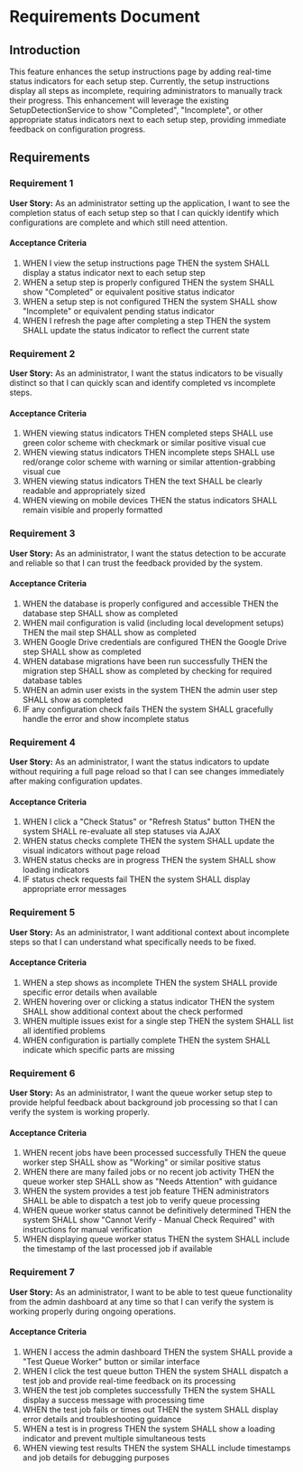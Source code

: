 # Requirements Document

## Introduction

This feature enhances the setup instructions page by adding real-time status indicators for each setup step. Currently, the setup instructions display all steps as incomplete, requiring administrators to manually track their progress. This enhancement will leverage the existing SetupDetectionService to show "Completed", "Incomplete", or other appropriate status indicators next to each setup step, providing immediate feedback on configuration progress.

## Requirements

### Requirement 1

**User Story:** As an administrator setting up the application, I want to see the completion status of each setup step so that I can quickly identify which configurations are complete and which still need attention.

#### Acceptance Criteria

1. WHEN I view the setup instructions page THEN the system SHALL display a status indicator next to each setup step
2. WHEN a setup step is properly configured THEN the system SHALL show "Completed" or equivalent positive status indicator
3. WHEN a setup step is not configured THEN the system SHALL show "Incomplete" or equivalent pending status indicator
4. WHEN I refresh the page after completing a step THEN the system SHALL update the status indicator to reflect the current state

### Requirement 2

**User Story:** As an administrator, I want the status indicators to be visually distinct so that I can quickly scan and identify completed vs incomplete steps.

#### Acceptance Criteria

1. WHEN viewing status indicators THEN completed steps SHALL use green color scheme with checkmark or similar positive visual cue
2. WHEN viewing status indicators THEN incomplete steps SHALL use red/orange color scheme with warning or similar attention-grabbing visual cue
3. WHEN viewing status indicators THEN the text SHALL be clearly readable and appropriately sized
4. WHEN viewing on mobile devices THEN the status indicators SHALL remain visible and properly formatted

### Requirement 3

**User Story:** As an administrator, I want the status detection to be accurate and reliable so that I can trust the feedback provided by the system.

#### Acceptance Criteria

1. WHEN the database is properly configured and accessible THEN the database step SHALL show as completed
2. WHEN mail configuration is valid (including local development setups) THEN the mail step SHALL show as completed
3. WHEN Google Drive credentials are configured THEN the Google Drive step SHALL show as completed
4. WHEN database migrations have been run successfully THEN the migration step SHALL show as completed by checking for required database tables
5. WHEN an admin user exists in the system THEN the admin user step SHALL show as completed
6. IF any configuration check fails THEN the system SHALL gracefully handle the error and show incomplete status

### Requirement 4

**User Story:** As an administrator, I want the status indicators to update without requiring a full page reload so that I can see changes immediately after making configuration updates.

#### Acceptance Criteria

1. WHEN I click a "Check Status" or "Refresh Status" button THEN the system SHALL re-evaluate all step statuses via AJAX
2. WHEN status checks complete THEN the system SHALL update the visual indicators without page reload
3. WHEN status checks are in progress THEN the system SHALL show loading indicators
4. IF status check requests fail THEN the system SHALL display appropriate error messages

### Requirement 5

**User Story:** As an administrator, I want additional context about incomplete steps so that I can understand what specifically needs to be fixed.

#### Acceptance Criteria

1. WHEN a step shows as incomplete THEN the system SHALL provide specific error details when available
2. WHEN hovering over or clicking a status indicator THEN the system SHALL show additional context about the check performed
3. WHEN multiple issues exist for a single step THEN the system SHALL list all identified problems
4. WHEN configuration is partially complete THEN the system SHALL indicate which specific parts are missing

### Requirement 6

**User Story:** As an administrator, I want the queue worker setup step to provide helpful feedback about background job processing so that I can verify the system is working properly.

#### Acceptance Criteria

1. WHEN recent jobs have been processed successfully THEN the queue worker step SHALL show as "Working" or similar positive status
2. WHEN there are many failed jobs or no recent job activity THEN the queue worker step SHALL show as "Needs Attention" with guidance
3. WHEN the system provides a test job feature THEN administrators SHALL be able to dispatch a test job to verify queue processing
4. WHEN queue worker status cannot be definitively determined THEN the system SHALL show "Cannot Verify - Manual Check Required" with instructions for manual verification
5. WHEN displaying queue worker status THEN the system SHALL include the timestamp of the last processed job if available

### Requirement 7

**User Story:** As an administrator, I want to be able to test queue functionality from the admin dashboard at any time so that I can verify the system is working properly during ongoing operations.

#### Acceptance Criteria

1. WHEN I access the admin dashboard THEN the system SHALL provide a "Test Queue Worker" button or similar interface
2. WHEN I click the test queue button THEN the system SHALL dispatch a test job and provide real-time feedback on its processing
3. WHEN the test job completes successfully THEN the system SHALL display a success message with processing time
4. WHEN the test job fails or times out THEN the system SHALL display error details and troubleshooting guidance
5. WHEN a test is in progress THEN the system SHALL show a loading indicator and prevent multiple simultaneous tests
6. WHEN viewing test results THEN the system SHALL include timestamps and job details for debugging purposes